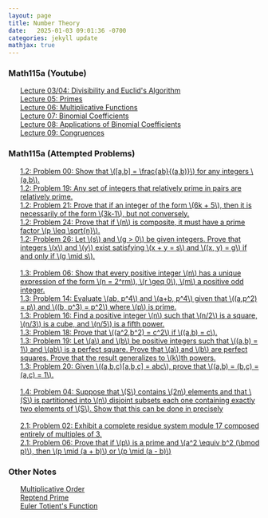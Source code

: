 ```yaml
---
layout: page
title: Number Theory
date:   2025-01-03 09:01:36 -0700
categories: jekyll update
mathjax: true
---
```

<!------------------------ Math115a --------------------------->
<h3>Math115a (Youtube)</h3>
<ol style="list-style-type:none;">
   <li><a href="/jekyll/update/2025/06/01/lec03-divisibility.html">
	   Lecture 03/04: Divisibility and Euclid's Algorithm
   </a></li>
   <li><a href="/jekyll/update/2025/06/02/lec05-primes.html">
	   Lecture 05: Primes
   </a></li>
   <li><a href="/jekyll/update/2025/06/03/lec06-multiplicative-functions.html">
	   Lecture 06: Multiplicative Functions
   </a></li>
   <li><a href="/jekyll/update/2025/06/13/lec07-binomial-coefficients.html">
	   Lecture 07: Binomial Coefficients
   </a></li>
   <li><a href="/jekyll/update/2025/06/16/lec08-applications-of-binomial-coefficients.html">
	   Lecture 08: Applications of Binomial Coefficients
   </a></li>
   <li><a href="/jekyll/update/2025/06/17/lec09-congruences.html">
	   Lecture 09: Congruences
   </a></li>
</ol>

<!------------------------ Math115a (Problems) --------------------------->
<h3>Math115a (Attempted Problems)</h3>
<ol style="list-style-type:none;">
    <li><a href="/jekyll/update/2025/06/12/1.2-problem-0.html" class="truncated-link">
 	   1.2: Problem 00: Show that \([a,b] = \frac{ab}{(a,b)}\) for any integers \(a,b\).
    </a></li>
   <li><a href="/jekyll/update/2025/06/04/1.2-problem-19.html" class="truncated-link">
	   1.2: Problem 19: Any set of integers that relatively prime in pairs are relatively prime.
   </a></li>
   <li><a href="/jekyll/update/2025/06/05/1.2-problem-21.html" class="truncated-link">
	   1.2: Problem 21: Prove that if an integer of the form \(6k + 5\), then it is necessarily of the form \(3k-1\), but not conversely.
   </a></li>
   <li><a href="/jekyll/update/2025/06/13/1.2-problem-24.html" class="truncated-link">
	   1.2: Problem 24: Prove that if \(n\) is composite, it must have a prime factor \(p \leq \sqrt{n}\).
   </a></li>
   <li><a href="/jekyll/update/2025/06/06/1.2-problem-26.html" class="truncated-link">
	   1.2: Problem 26: Let \(s\) and \(g > 0\) be given integers. Prove that integers \(x\) and \(y\) exist satisfying \(x + y = s\) and \((x, y) = g\) if and only if \(g \mid s\).
   </a></li>
   <br>
   <!--------- 1.3 ---------->
   <li><a href="/jekyll/update/2025/06/07/1.3-problem-6.html" class="truncated-link">
	   1.3: Problem 06: Show that every positive integer \(n\) has a unique expression of the form \(n = 2^rm\), \(r \geq 0\), \(m\) a positive odd integer.
   </a></li>
   <li><a href="/jekyll/update/2025/06/08/1.3-problem-14.html" class="truncated-link">
	   1.3: Problem 14: Evaluate \(ab, p^4\) and \(a+b, p^4\) given that \((a,p^2) = p\) and \((b, p^3) = p^2\) where \(p\) is prime.
   </a></li>
   <li><a href="/jekyll/update/2025/06/09/1.3-problem-16.html" class="truncated-link">
	   1.3: Problem 16: Find a positive integer \(n\) such that \(n/2\) is a square, \(n/3\) is a cube, and \(n/5\) is a fifth power.
   </a></li>
   <li><a href="/jekyll/update/2025/06/14/1.3-problem-18.html" class="truncated-link">
	   1.3: Problem 18: Prove that \((a^2,b^2) = c^2\) if \((a,b) = c\).
   </a></li>
   <li><a href="/jekyll/update/2025/06/10/1.3-problem-19.html" class="truncated-link">
	   1.3: Problem 19: Let \(a\) and \(b\) be positive integers such that \((a,b) = 1\) and \(ab\) is a perfect square. Prove that \(a\) and \(b\) are perfect squares. Prove that the result generalizes to \(k\)th powers.
   </a></li>
   <li><a href="/jekyll/update/2025/06/11/1.3-problem-20.html" class="truncated-link">
	   1.3: Problem 20: Given \((a,b,c)[a,b,c] = abc\), prove that \((a,b) = (b,c) = (a,c) = 1\).
   </a></li>
   <br>
   <!--------- 1.4 ---------->
   <li><a href="/jekyll/update/2025/06/15/1.4-problem-4.html" class="truncated-link">
	   1.4: Problem 04: Suppose that \(S\) contains \(2n\) elements and that \(S\) is partitioned into \(n\) disjoint subsets each one containing exactly two elements of \(S\). Show that this can be done in precisely
   </a></li>
   <br>
   <!--------- 2.1 ---------->
   <li><a href="/jekyll/update/2025/06/18/2.1-problem-02.html" class="truncated-link">
	   2.1: Problem 02: Exhibit a complete residue system module 17 composed entirely of multiples of 3.
   </a></li>
   <li><a href="/jekyll/update/2025/06/19/2.1-problem-06.html" class="truncated-link">
	   2.1: Problem 06: Prove that if \(p\) is a prime and \(a^2 \equiv b^2 (\bmod p)\), then \(p \mid (a + b)\) or \(p \mid (a - b)\) 
   </a></li>
</ol>



<!------------------------ ? --------------------------->
<h3>Other Notes</h3>
<ol style="list-style-type:none;">
   <li><a href="/jekyll/update/2025/01/04/multiplicative-order.html">
    Multiplicative Order
   </a></li>
   <li><a href="/jekyll/update/2025/01/05/reptend-prime.html">
    Reptend Prime
   </a></li>
   <li><a href="/jekyll/update/2025/01/22/euler-totient.html">
    Euler Totient's Function
   </a></li>
</ol>


